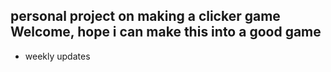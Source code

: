 personal project on making a clicker game
Welcome, hope i can make this into a good game
-----------------------------------------
- weekly updates
